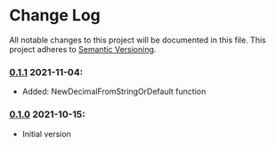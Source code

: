 # Change Log

All notable changes to this project will be documented in this file.
This project adheres to [Semantic Versioning](http://semver.org/).

### [0.1.1] 2021-11-04:

- Added: NewDecimalFromStringOrDefault function

### [0.1.0] 2021-10-15:

- Initial version

[0.1.1]: https://github.com/stasundr/decimal/compare/v0.1.0...v0.1.1
[0.1.0]: https://github.com/stasundr/decimal/compare/e44b9ed...v0.1.0

